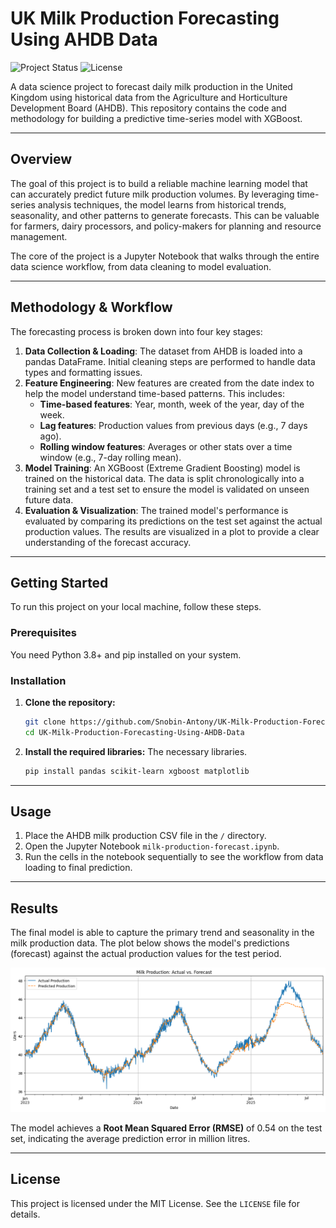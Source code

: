 # UK Milk Production Forecasting Using AHDB Data

![Project Status](https://img.shields.io/badge/status-in_progress-yellow)
![License](https://img.shields.io/badge/license-MIT-blue)

A data science project to forecast daily milk production in the United Kingdom using historical data from the Agriculture and Horticulture Development Board (AHDB). This repository contains the code and methodology for building a predictive time-series model with XGBoost.



---

## Overview

The goal of this project is to build a reliable machine learning model that can accurately predict future milk production volumes. By leveraging time-series analysis techniques, the model learns from historical trends, seasonality, and other patterns to generate forecasts. This can be valuable for farmers, dairy processors, and policy-makers for planning and resource management.

The core of the project is a Jupyter Notebook that walks through the entire data science workflow, from data cleaning to model evaluation.

---

## Methodology & Workflow

The forecasting process is broken down into four key stages:

1.  **Data Collection & Loading**: The dataset from AHDB is loaded into a pandas DataFrame. Initial cleaning steps are performed to handle data types and formatting issues.
2.  **Feature Engineering**: New features are created from the date index to help the model understand time-based patterns. This includes:
    * **Time-based features**: Year, month, week of the year, day of the week.
    * **Lag features**: Production values from previous days (e.g., 7 days ago).
    * **Rolling window features**: Averages or other stats over a time window (e.g., 7-day rolling mean).
3.  **Model Training**: An XGBoost (Extreme Gradient Boosting) model is trained on the historical data. The data is split chronologically into a training set and a test set to ensure the model is validated on unseen future data.
4.  **Evaluation & Visualization**: The trained model's performance is evaluated by comparing its predictions on the test set against the actual production values. The results are visualized in a plot to provide a clear understanding of the forecast accuracy.

---

## Getting Started

To run this project on your local machine, follow these steps.

### Prerequisites

You need Python 3.8+ and pip installed on your system.

### Installation

1.  **Clone the repository:**
    ```bash
    git clone https://github.com/Snobin-Antony/UK-Milk-Production-Forecasting-Using-AHDB-Data.git
    cd UK-Milk-Production-Forecasting-Using-AHDB-Data
    ```

2.  **Install the required libraries:**
    The necessary libraries.
    ```bash
    pip install pandas scikit-learn xgboost matplotlib
    ```
---

## Usage

1.  Place the AHDB milk production CSV file in the `/` directory.
2.  Open the Jupyter Notebook `milk-production-forecast.ipynb`.
3.  Run the cells in the notebook sequentially to see the workflow from data loading to final prediction.

---

## Results

The final model is able to capture the primary trend and seasonality in the milk production data. The plot below shows the model's predictions (forecast) against the actual production values for the test period.

![Forecast Plot](images/forecast_plot.png)

The model achieves a **Root Mean Squared Error (RMSE)** of 0.54 on the test set, indicating the average prediction error in million litres.

---

## License

This project is licensed under the MIT License. See the `LICENSE` file for details.
